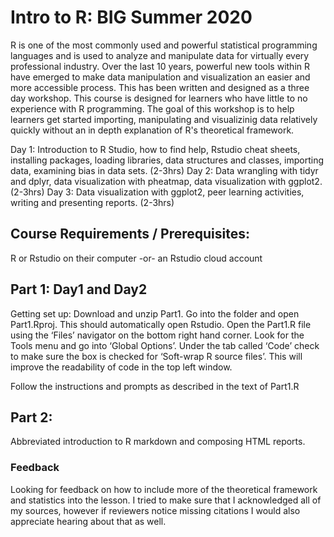 # Intro to R: BIG Summer 2020

R is one of the most commonly used and powerful statistical programming languages and is used to analyze and manipulate data for virtually every professional industry. Over the last 10 years, powerful new tools within R have emerged to make data manipulation and visualization an easier and more accessible process. This has been written and designed as a three day workshop. This course is designed for learners who have little to no experience with R programming. The goal of this workshop is to help learners get started importing, manipulating and visualizinig data relatively quickly without an in depth explanation of R's theoretical framework. 

Day 1: Introduction to R Studio, how to find help, Rstudio cheat sheets, installing packages, loading libraries, data structures and classes, importing data, examining bias in data sets. (2-3hrs)
Day 2: Data wrangling with tidyr and dplyr, data visualization with pheatmap, data visualization with ggplot2. (2-3hrs)
Day 3: Data visualization with ggplot2, peer learning activities, writing and presenting reports. (2-3hrs)

## Course Requirements / Prerequisites:
R or Rstudio on their computer -or- an Rstudio cloud account

## Part 1: Day1 and Day2
Getting set up:
Download and unzip Part1. Go into the folder and open Part1.Rproj. This should automatically open Rstudio. Open the Part1.R file using the ‘Files’ navigator on the bottom right hand corner. Look for the Tools menu and go into ‘Global Options’. Under the tab called ‘Code’ check to make sure the box is checked for ‘Soft-wrap R source files’. This will improve the readability of code in the top left window.

Follow the instructions and prompts as described in the text of Part1.R

## Part 2:
Abbreviated introduction to R markdown and composing HTML reports. 



### Feedback

Looking for feedback on how to include more of the theoretical framework and statistics into the lesson. I tried to make sure that I acknowledged all of my sources, however if reviewers notice missing citations I would also appreciate hearing about that as well.
